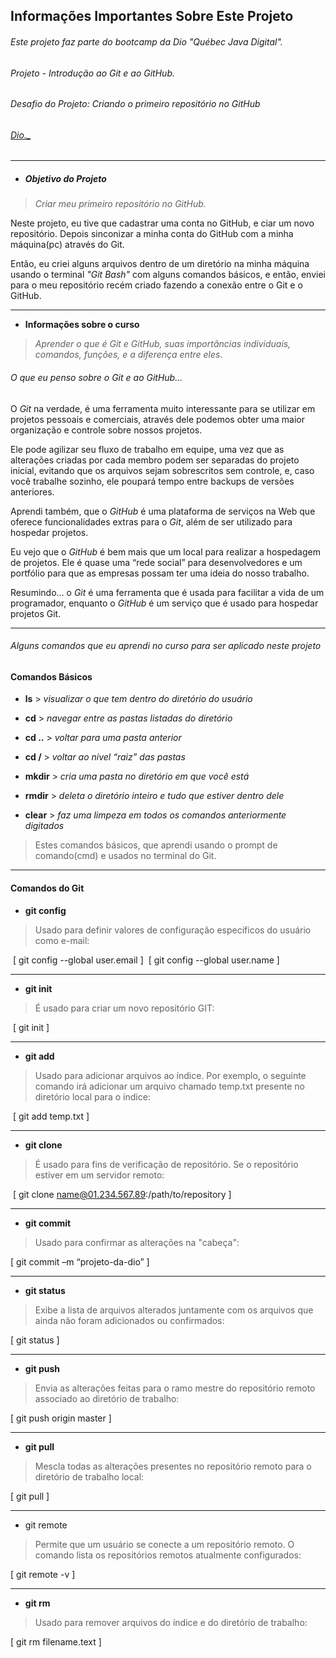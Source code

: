 ## Informações Importantes Sobre Este Projeto

###### Este projeto faz parte do bootcamp da Dio "Québec Java Digital".

######  Projeto - *Introdução ao Git e ao GitHub*.

###### Desafio do Projeto: *Criando o primeiro repositório no GitHub*																																															

######                                                                                                                                                                                              [Dio._](*https://www.dio.me/*)

___



* ##### Objetivo do Projeto

> *Criar meu primeiro repositório no GitHub.*

Neste projeto, eu tive que cadastrar uma conta no GitHub, e ciar um novo repositório. Depois sinconizar a minha conta do GitHub com a minha máquina(pc) através do Git.

Então, eu criei alguns arquivos dentro de um diretório na minha máquina usando o terminal *"Git Bash"* com alguns comandos básicos, e então, enviei para o meu repositório recém criado fazendo a conexão entre o Git e o GitHub.

___

* **Informações sobre o curso**

> *Aprender o que é Git e GitHub, suas importâncias individuais, comandos, funções, e a diferença entre eles.*



###### *O que eu penso sobre o Git e ao GitHub...*

O *Git* na verdade, é uma ferramenta muito interessante para se utilizar em projetos pessoais e comerciais, através dele podemos obter uma maior organização e controle sobre nossos projetos.

Ele pode agilizar seu fluxo de trabalho em equipe, uma vez que as alterações criadas por cada membro podem ser separadas do projeto inicial, evitando que os arquivos sejam sobrescritos sem controle, e, caso você trabalhe sozinho, ele poupará tempo entre backups de versões anteriores.

Aprendi também, que o *GitHub* é uma plataforma de serviços na Web que oferece funcionalidades extras para o *Git*, além de ser utilizado para hospedar projetos.

Eu vejo que o *GitHub* é bem mais que um local para realizar a hospedagem de projetos. Ele é quase uma “rede social” para desenvolvedores e um portfólio para que as empresas possam ter uma ideia do nosso trabalho.

Resumindo... o *Git* é uma ferramenta que é usada para facilitar a vida de um programador, enquanto o *GitHub* é um serviço que é usado para hospedar projetos Git.
_______________________________________________________



###### *Alguns comandos que eu aprendi no curso para ser aplicado neste projeto*

#### Comandos Básicos

* **ls** 			> *visualizar o que tem dentro do diretório do usuário*

- **cd**            > *navegar entre as pastas listadas do diretório*
- **cd ..**         > *voltar para uma pasta anterior*

- **cd /**         > *voltar ao nível “raiz” das pastas*

- **mkdir**    > *cria uma pasta no diretório em que você está*

- **rmdir**     > *deleta o diretório inteiro e tudo que estiver dentro dele*

- **clear**      > *faz uma limpeza em todos os comandos anteriormente digitados*

> Estes comandos básicos, que aprendi usando o prompt de comando(cmd) e usados no terminal do Git.

___

#### Comandos do Git

- **git config**

> Usado para definir valores de configuração específicos do usuário como e-mail:

​	[		git config --global user.email		]
​	[		git config --global user.name		]

_______________________________________________

- **git init**

> É usado para criar um novo repositório GIT:

​	[		git init		]

________________________________________________

- **git add**

> Usado para adicionar arquivos ao índice. Por exemplo, o seguinte comando irá adicionar um arquivo chamado temp.txt presente no diretório local para o índice:

​	[ git add temp.txt	]

_________________________________________________

- **git clone**

> É usado para fins de verificação de repositório. Se o repositório estiver em um servidor remoto:

​	[		git clone name@01.234.567.89:/path/to/repository		]

___________________________________________________

- **git commit**

> Usado para confirmar as alterações na "cabeça": 

[		git commit –m “projeto-da-dio”		]

___________________________________________________

- **git status**

> Exibe a lista de arquivos alterados juntamente com os arquivos que ainda não foram adicionados ou confirmados:

[		git status		]

____________________________________________________

- **git push**

> Envia as alterações feitas para o ramo mestre do repositório remoto associado ao diretório de trabalho:

[		git push origin master		]

_____________________________________________________

- **git pull**

> Mescla todas as alterações presentes no repositório remoto para o diretório de trabalho local:

[		git pull		]

_____________________________________________________

- git remote

> Permite que um usuário se conecte a um repositório remoto. O comando lista os repositórios remotos atualmente configurados:

[		git remote -v		]

_____________________________________________________

- **git rm**

> Usado para remover arquivos do índice e do diretório de trabalho:

[		git rm filename.text		]